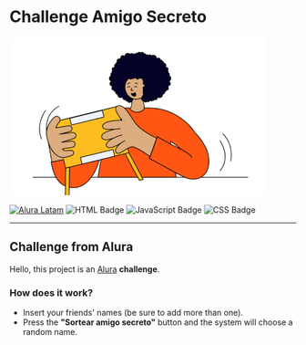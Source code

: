 # Challenge Amigo Secreto

![Imagen amigo](/assets/amigo-secreto.png)

[![Alura Latam](https://img.shields.io/badge/alura%20-%20latam?style=plastic&color=blue)](https://www.aluracursos.com/)  ![HTML Badge](https://img.shields.io/badge/html%20-%20html?style=plastic&color=red)  ![JavaScript Badge](https://img.shields.io/badge/js%20-%20javascript?style=plastic&color=yellow)  ![CSS Badge](https://img.shields.io/badge/css%20-%20css?style=plastic&color=purple)  

---

## Challenge from Alura

Hello, this project is an [Alura](https://www.aluracursos.com/) **challenge**.

### How does it work?
- Insert your friends' names (be sure to add more than one).
- Press the **"Sortear amigo secreto"** button and the system will choose a random name.